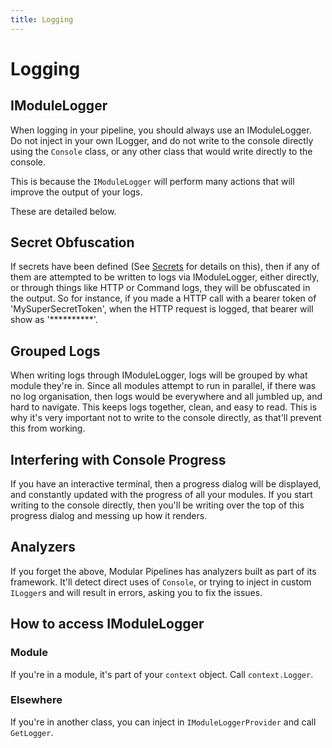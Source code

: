 ```yaml
---
title: Logging
---
```


# Logging

## IModuleLogger
When logging in your pipeline, you should always use an IModuleLogger. Do not inject in your own ILogger, and do not write to the console directly using the `Console` class, or any other class that would write directly to the console.

This is because the `IModuleLogger` will perform many actions that will improve the output of your logs.

These are detailed below.

## Secret Obfuscation
If secrets have been defined (See [Secrets](secrets) for details on this), then if any of them are attempted to be written to logs via IModuleLogger, either directly, or through things like HTTP or Command logs, they will be obfuscated in the output. So for instance, if you made a HTTP call with a bearer token of 'MySuperSecretToken', when the HTTP request is logged, that bearer will show as '**********'.

## Grouped Logs
When writing logs through IModuleLogger, logs will be grouped by what module they're in.
Since all modules attempt to run in parallel, if there was no log organisation, then logs would be everywhere and all jumbled up, and hard to navigate. This keeps logs together, clean, and easy to read. This is why it's very important not to write to the console directly, as that'll prevent this from working.

## Interfering with Console Progress 
If you have an interactive terminal, then a progress dialog will be displayed, and constantly updated with the progress of all your modules.
If you start writing to the console directly, then you'll be writing over the top of this progress dialog and messing up how it renders.

## Analyzers
If you forget the above, Modular Pipelines has analyzers built as part of its framework. It'll detect direct uses of `Console`, or trying to inject in custom `ILogger`s and will result in errors, asking you to fix the issues.

## How to access IModuleLogger

### Module
If you're in a module, it's part of your `context` object. Call `context.Logger`.

### Elsewhere
If you're in another class, you can inject in `IModuleLoggerProvider` and call `GetLogger`.